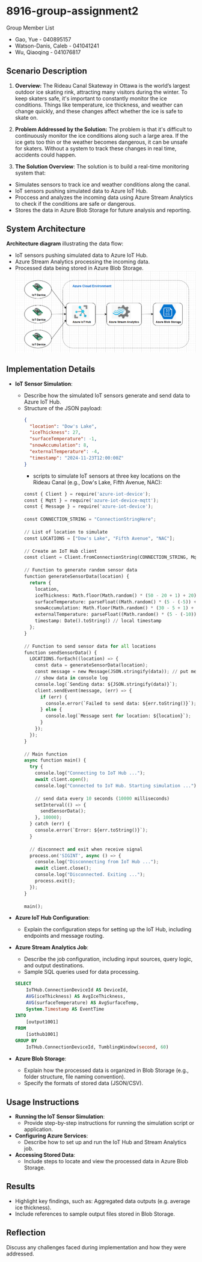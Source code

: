 # 8916-group-assignment2
Group Member List
- Gao, Yue - 040895157
- Watson-Danis, Caleb - 041041241
- Wu, Qiaoqing - 041076817
## Scenario Description
1. **Overview:**
The Rideau Canal Skateway in Ottawa is the world’s largest outdoor ice skating rink, attracting many visitors during the winter. To keep skaters safe, it's important to constantly monitor the ice conditions. Things like temperature, ice thickness, and weather can change quickly, and these changes affect whether the ice is safe to skate on.

2. **Problem Addressed by the Solution:**
The problem is that it's difficult to continuously monitor the ice conditions along such a large area. If the ice gets too thin or the weather becomes dangerous, it can be unsafe for skaters. Without a system to track these changes in real time, accidents could happen.

3. **The Solution Overview**:
The solution is to build a real-time monitoring system that:
- Simulates sensors to track ice and weather conditions along the canal.
- IoT sensors pushing simulated data to Azure IoT Hub.
- Proccess and analyzes the incoming data using Azure Stream Analytics to check if the conditions are safe or dangerous.
- Stores the data in Azure Blob Storage for future analysis and reporting.

## System Architecture
 **Architecture diagram** illustrating the data flow:
- IoT sensors pushing simulated data to Azure IoT Hub.
- Azure Stream Analytics processing the incoming data.
- Processed data being stored in Azure Blob Storage.
![diagram](./architecture-diagram.png)
## Implementation Details
- **IoT Sensor Simulation**:
  - Describe how the simulated IoT sensors generate and send data to Azure IoT Hub.
  - Structure of the JSON payload:
    ```json
    {
      "location": "Dow's Lake",
      "iceThickness": 27,
      "surfaceTemperature": -1,
      "snowAccumulation": 8,
      "externalTemperature": -4,
      "timestamp": "2024-11-23T12:00:00Z"
    }
    ```
    - scripts to simulate IoT sensors at three key locations on the Rideau Canal (e.g., Dow's Lake, Fifth Avenue, NAC):
    ```python
    const { Client } = require('azure-iot-device');
    const { Mqtt } = require('azure-iot-device-mqtt');
    const { Message } = require('azure-iot-device');

    const CONNECTION_STRING = "ConnectionStringHere";

    // List of location to simulate
    const LOCATIONS = ["Dow's Lake", "Fifth Avenue", "NAC"];

    // Create an IoT Hub client
    const client = Client.fromConnectionString(CONNECTION_STRING, Mqtt);

    // Function to generate random sensor data
    function generateSensorData(location) {
      return {
        location,
        iceThickness: Math.floor(Math.random() * (50 - 20 + 1) + 20), // random between 20-50cm
        surfaceTemperature: parseFloat((Math.random() * (5 - (-5)) + (-5)).toFixed(1)), // random between -5 to 5°C with 1 decimal place
        snowAccumulation: Math.floor(Math.random() * (30 - 5 + 1) + 5), // random between 5-30 cm
        externalTemperature: parseFloat((Math.random() * (5 - (-10)) + (-10)).toFixed(1)), // random between -10 to 5 °C with 1 decimal place
        timestamp: Date().toString() // local timestamp
      };
    }

    // Function to send sensor data for all locations
    function sendSensorData() {
      LOCATIONS.forEach((location) => {
        const data = generateSensorData(location);
        const message = new Message(JSON.stringify(data)); // put message into JSON formate
        // show data in console log
        console.log(`Sending data: ${JSON.stringify(data)}`);
        client.sendEvent(message, (err) => {
          if (err) {
            console.error(`Failed to send data: ${err.toString()}`);
          } else {
            console.log(`Message sent for location: ${location}`);
          }
        });
      });
    }

    // Main function
    async function main() {
      try {
        console.log("Connecting to IoT Hub ...");
        await client.open();
        console.log("Connected to IoT Hub. Starting simulation ...");
        
        // send data every 10 seconds (10000 milliseconds)
        setInterval(() => {
          sendSensorData();
        }, 10000);
      } catch (err) {
        console.error(`Error: ${err.toString()}`);
      }

      // disconnect and exit when receive signal
      process.on('SIGINT', async () => {
        console.log("Disconnecting from IoT Hub ...");
        await client.close();
        console.log("Disconnected. Exiting ...");
        process.exit();
      });
    }

    main();
    ```

- **Azure IoT Hub Configuration**:
  - Explain the configuration steps for setting up the IoT Hub, including endpoints and message routing.
- **Azure Stream Analytics Job**:
  - Describe the job configuration, including input sources, query logic, and output destinations.
  - Sample SQL queries used for data processing.
  ```sql
  SELECT
      IoTHub.ConnectionDeviceId AS DeviceId,
      AVG(iceThickness) AS AvgIceThickness,
      AVG(surfaceTemperature) AS AvgSurfaceTemp,
      System.Timestamp AS EventTime
  INTO
      [output1001]
  FROM
      [iothub1001]
  GROUP BY
      IoTHub.ConnectionDeviceId, TumblingWindow(second, 60)
  ```
- **Azure Blob Storage**:
  - Explain how the processed data is organized in Blob Storage (e.g., folder structure, file naming convention).
  - Specify the formats of stored data (JSON/CSV).
## Usage Instructions
- **Running the IoT Sensor Simulation**:
  - Provide step-by-step instructions for running the simulation script or application.
- **Configuring Azure Services**:
  - Describe how to set up and run the IoT Hub and Stream Analytics job.
- **Accessing Stored Data**:
  - Include steps to locate and view the processed data in Azure Blob Storage.
## Results
- Highlight key findings, such as: Aggregated data outputs (e.g. average ice thickness).
- Include references to sample output files stored in Blob Storage.
## Reflection
Discuss any challenges faced during implementation and how they were addressed.